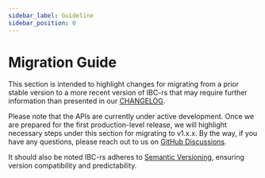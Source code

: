 ```yaml
---
sidebar_label: Guideline
sidebar_position: 0
---
```


# Migration Guide

This section is intended to highlight changes for migrating from a prior stable version to a more recent version of IBC-rs that may require further information than presented in our [CHANGELOG](01-changelog.md).

Please note that the APIs are currently under active development. Once we are prepared for the first production-level release, we will highlight necessary steps under this section for migrating to v1.x.x. By the way, if you have any questions, please reach out to us on [GitHub Discussions](https://github.com/cosmos/ibc-rs/discussions).

It should also be noted IBC-rs adheres to [Semantic Versioning](https://semver.org/), ensuring version compatibility and predictability.
